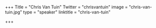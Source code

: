 +++
Title = "Chris Van Tuin"
Twitter = "chrisvantuin"
image = "chris-van-tuin.jpg"
type = "speaker"
linktitle = "chris-van-tuin"

+++


